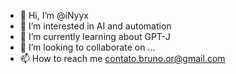 - 👋 Hi, I’m @iNyyx
- 👀 I’m interested in AI and automation
- 🌱 I’m currently learning about GPT-J
- 💞️ I’m looking to collaborate on ...
- 📫 How to reach me contato.bruno.or@gmail.com

<!---
;) 
--->
